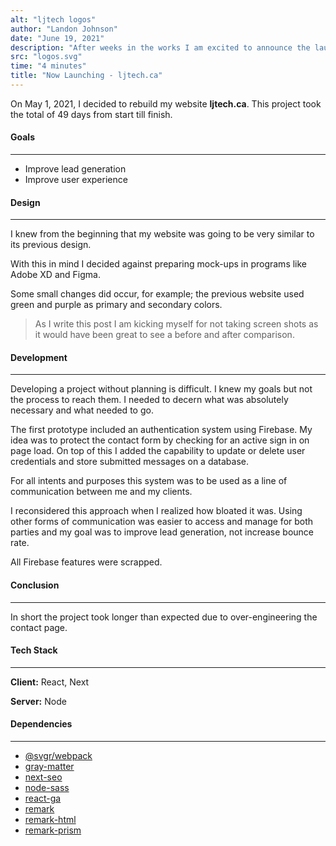 ```yaml
---
alt: "ljtech logos"
author: "Landon Johnson"
date: "June 19, 2021"
description: "After weeks in the works I am excited to announce the launch of my brand new website. This post will go over its design and development process."
src: "logos.svg"
time: "4 minutes"
title: "Now Launching - ljtech.ca"
---
```


On May 1, 2021, I decided to rebuild my website **ljtech.ca**. This project took the total of 49 days from start till finish.

#### Goals

---

- Improve lead generation
- Improve user experience

#### Design

---

I knew from the beginning that my website was going to be very similar to its previous design.

With this in mind I decided against preparing mock-ups in programs like Adobe XD and Figma.

Some small changes did occur, for example; the previous website used green and purple as primary and secondary colors.

> As I write this post I am kicking myself for not taking screen shots as it would have been great to see a before and after comparison.

#### Development

---

Developing a project without planning is difficult. I knew my goals but not the process to reach them. I needed to decern what was absolutely necessary and what needed to go.

The first prototype included an authentication system using Firebase. My idea was to protect the contact form by checking for an active sign in on page load. On top of this I added the capability to update or delete user credentials and store submitted messages on a database.

For all intents and purposes this system was to be used as a line of communication between me and my clients.

I reconsidered this approach when I realized how bloated it was. Using other forms of communication was easier to access and manage for both parties and my goal was to improve lead generation, not increase bounce rate.

All Firebase features were scrapped.

#### Conclusion

---

In short the project took longer than expected due to over-engineering the contact page.

#### Tech Stack

---

**Client:** React, Next

**Server:** Node

#### Dependencies

---

- [@svgr/webpack](https://www.npmjs.com/package/@svgr/webpack)
- [gray-matter](https://www.npmjs.com/package/gray-matter)
- [next-seo](https://www.npmjs.com/package/next-seo)
- [node-sass](https://www.npmjs.com/package/node-sass)
- [react-ga](https://www.npmjs.com/package/react-ga)
- [remark](https://www.npmjs.com/package/remark)
- [remark-html](https://www.npmjs.com/package/remark-html)
- [remark-prism](https://www.npmjs.com/package/remark-prism)
